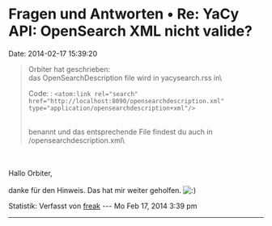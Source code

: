 Fragen und Antworten • Re: YaCy API: OpenSearch XML nicht valide?
=================================================================

Date: 2014-02-17 15:39:20

> <div>
>
> Orbiter hat geschrieben:\
> das OpenSearchDescription file wird in yacysearch.rss in\
>
> Code: 
> :   `<atom:link rel="search" href="http://localhost:8090/opensearchdescription.xml" type="application/opensearchdescription+xml"/>`
>
> \
> benannt und das entsprechende File findest du auch in
> /opensearchdescription.xml\
>
> </div>

\
\
Hallo Orbiter,\
\
danke für den Hinweis. Das hat mir weiter geholfen.
![:)](http://forum.yacy-websuche.de/images/smilies/icon_e_smile.gif "Smile")

Statistik: Verfasst von
[freak](http://forum.yacy-websuche.de/memberlist.php?mode=viewprofile&u=9007)
--- Mo Feb 17, 2014 3:39 pm

------------------------------------------------------------------------
